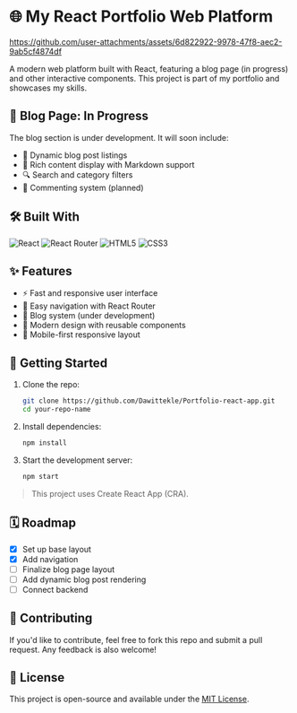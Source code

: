 # 🌐 My React Portfolio Web Platform


https://github.com/user-attachments/assets/6d822922-9978-47f8-aec2-9ab5cf4874df


A modern web platform built with React, featuring a blog page (in progress) and other interactive components. This project is part of my portfolio and showcases my skills.

## 🚧 Blog Page: In Progress

The blog section is under development. It will soon include:

* 📄 Dynamic blog post listings
* 🔋 Rich content display with Markdown support
* 🔍 Search and category filters
* 💬 Commenting system (planned)

## 🛠️ Built With

![React](https://img.shields.io/badge/React-20232A?style=for-the-badge&logo=react&logoColor=61DAFB)
![React Router](https://img.shields.io/badge/React_Router-CA4245?style=for-the-badge&logo=react-router&logoColor=white)
![HTML5](https://img.shields.io/badge/HTML5-E34F26?style=for-the-badge&logo=html5&logoColor=white)
![CSS3](https://img.shields.io/badge/CSS3-1572B6?style=for-the-badge&logo=css3&logoColor=white)

## ✨ Features

- ⚡ Fast and responsive user interface
- 🧭 Easy navigation with React Router
- 📝 Blog system (under development)
- 🎨 Modern design with reusable components
- 📱 Mobile-first responsive layout

## 🚀 Getting Started

1. Clone the repo:

   ```bash
   git clone https://github.com/Dawittekle/Portfolio-react-app.git
   cd your-repo-name
   ```

2. Install dependencies:

   ```bash
   npm install
   ```

3. Start the development server:

   ```bash
   npm start
   ```

> This project uses Create React App (CRA).

## 🗓️ Roadmap

* [x] Set up base layout
* [x] Add navigation
* [ ] Finalize blog page layout
* [ ] Add dynamic blog post rendering
* [ ] Connect backend

## 🤝 Contributing

If you'd like to contribute, feel free to fork this repo and submit a pull request. Any feedback is also welcome!

## 📄 License

This project is open-source and available under the [MIT License](LICENSE).
